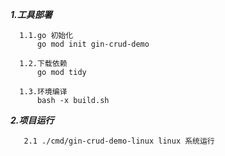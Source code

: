 ***1.工具部署***
```
  1.1.go 初始化
      go mod init gin-crud-demo 
  
  1.2.下载依赖
      go mod tidy
      
  1.3.环境编译
      bash -x build.sh 
```
***2.项目运行***
```
   2.1 ./cmd/gin-crud-demo-linux linux 系统运行
```
